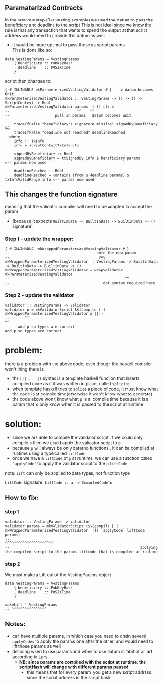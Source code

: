 ## Paramaterized Contracts

In the previous step (3-a vesting example) we used the datum to pass the beneficiary and deadline to the script
This is not ideal since we know the rule is that any transaction that wants to spend the output at that script address would need to provide this datum as well
- it would be more optimal to pass these as script params  
This is done like so:
```
data VestingParams = VestingParams
    { beneficiary :: PubKeyHash
    , deadline    :: POSIXTime
    }
```

script then changes to: 
```
{-# INLINABLE mkParameterizedVestingValidator #-} -- v datum becomes Unit
mkParameterizedVestingValidator :: VestingParams -> () -> () -> ScriptContext -> Bool
mkParameterizedVestingValidator params () () ctx =
--                               ^^    ^^
--                     pull in params   datum becomes unit

    traceIfFalse "beneficiary's signature missing" signedByBeneficiary &&
    traceIfFalse "deadline not reached" deadlineReached
  where
    info :: TxInfo
    info = scriptContextTxInfo ctx

    signedByBeneficiary :: Bool
    signedByBeneficiary = txSignedBy info $ beneficiary params         <-- params now used

    deadlineReached :: Bool
    deadlineReached = contains (from $ deadline params) $ txInfoValidRange info <-- params now used
```
## This changes the function signature

meaning that the validator compiler will need to be adapted to accept the param
- (because it expects `BuiltInData -> BuiltInData -> BuiltInData -> ()` signature)

### Step 1 - update the wrapper:
```
{-# INLINABLE  mkWrappedParameterizedVestingValidator #-}
--                                        note the new param
--                                         vvv
mkWrappedParameterizedVestingValidator :: VestingParams -> BuiltinData -> BuiltinData -> BuiltinData -> ()
mkWrappedParameterizedVestingValidator = wrapValidator . mkParameterizedVestingValidator
--                                                     ^^
--                                           dot syntax required here
```

### Step 2 - update the validator 
```
validator :: VestingParams -> Validator
validator p = mkValidatorScript $$(compile [|| mkWrappedParameterizedVestingValidator p ||])
--       ^^                                                                           ^^
      add p so types are correct                                                add p so types are correct
```

# problem:
there is a problem with the above code, even though the haskell compiler won't thing there is. 
- the `[|| .. ||]` syntax is a template haskell function that inserts compiled code as if it was written in place, called `splicing`
- when template haskell tries to `splice` a piece of code, it must know what the code is at compile time(otherwise it won't know what to generate)
- the code above won't know what `p` is at compile time because it is a param that is only know when it is passed to the script at runtime

# solution:
- since we are able to compile the validator script, if we could only compile `p` then we could apply the validator script to `p`
- because `p` will always be only data(no functions), it can be compiled at runtime using a type called `liftCode`
- once we have a `liftCode` of `p` at runtime, we can use a function called `'applyCode'` to apply the validator script to the `p` `liftCode`  

note: `Lift` can only be applied to data types, not function type   

`LiftCode` signature: `LiftCode :: a -> CompiledCodeIn`

## How to fix:
### step 1
```
validator :: VestingParams -> Validator
validator params = mkValidatorScript ($$(compile [|| mkWrappedParameterizedVestingValidator ||]) `applyCode` liftCode params)
--                                                                                                  ^^^^^^^^^^^^^^^^^^^^^^
--                                                            applying the compiled script to the params liftcode that is compiled at runtime
```

### step 2
We must make a Lift out of the VestingParams object
```
data VestingParams = VestingParams
    { beneficiary :: PubKeyHash
    , deadline    :: POSIXTime
    }

makeLift ''VestingParams
-- ^^^^^^^^^^^^^^^^
```

## Notes: 
- can have multiple params, in which case you need to chain several `applyCodes` to apply the params one after the other, and would need to lift those params as well
- deciding when to use params and when to use datum is 'abit of an art' according to Lars
    - <B>NB: since params are compiled with the script at runtime, the scriptHash will change with different params passed </b>
        - this means that for every param, you get a new script address since the script address is the script hash


